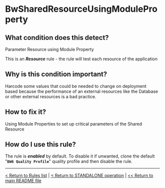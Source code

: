 # BwSharedResourceUsingModuleProperty

## What condition does this detect?

Parameter Resource using Module Property

This is an ***Resource*** rule - the rule will test each resource of the application

## Why is this condition important?

Harcode some values that could be needed to change on deployment based because the performance of an external resources like the Database or other external resources is a bad practice.

## How to fix it?

Using Module Properties to set up critical parameters of the Shared Resource

## How do I use this rule?

The rule is **_enabled_** by default. To disable it if unwanted, clone the default "**`BW6 Quality Profile`**" quality profile and then disable the rule.

---
[< Return to Rules list](./RULES.md) | [< Return to STANDALONE operation](../STANDALONE.md) | [<< Return to main README file](../../README.md)
